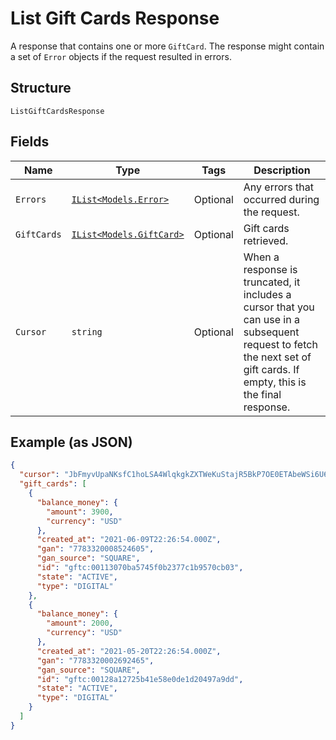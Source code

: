 
# List Gift Cards Response

A response that contains one or more `GiftCard`. The response might contain a set of `Error`
objects if the request resulted in errors.

## Structure

`ListGiftCardsResponse`

## Fields

| Name | Type | Tags | Description |
|  --- | --- | --- | --- |
| `Errors` | [`IList<Models.Error>`](/doc/models/error.md) | Optional | Any errors that occurred during the request. |
| `GiftCards` | [`IList<Models.GiftCard>`](/doc/models/gift-card.md) | Optional | Gift cards retrieved. |
| `Cursor` | `string` | Optional | When a response is truncated, it includes a cursor that you can use in a<br>subsequent request to fetch the next set of gift cards. If empty, this is<br>the final response. |

## Example (as JSON)

```json
{
  "cursor": "JbFmyvUpaNKsfC1hoLSA4WlqkgkZXTWeKuStajR5BkP7OE0ETAbeWSi6U6u7sH",
  "gift_cards": [
    {
      "balance_money": {
        "amount": 3900,
        "currency": "USD"
      },
      "created_at": "2021-06-09T22:26:54.000Z",
      "gan": "7783320008524605",
      "gan_source": "SQUARE",
      "id": "gftc:00113070ba5745f0b2377c1b9570cb03",
      "state": "ACTIVE",
      "type": "DIGITAL"
    },
    {
      "balance_money": {
        "amount": 2000,
        "currency": "USD"
      },
      "created_at": "2021-05-20T22:26:54.000Z",
      "gan": "7783320002692465",
      "gan_source": "SQUARE",
      "id": "gftc:00128a12725b41e58e0de1d20497a9dd",
      "state": "ACTIVE",
      "type": "DIGITAL"
    }
  ]
}
```


